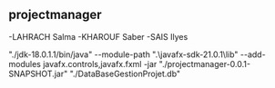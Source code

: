 ## projectmanager


-LAHRACH Salma
-KHAROUF Saber
-SAIS Ilyes

"./jdk-18.0.1.1/bin/java" --module-path ".\javafx-sdk-21.0.1\lib" --add-modules javafx.controls,javafx.fxml -jar "./projectmanager-0.0.1-SNAPSHOT.jar" "./DataBaseGestionProjet.db"
